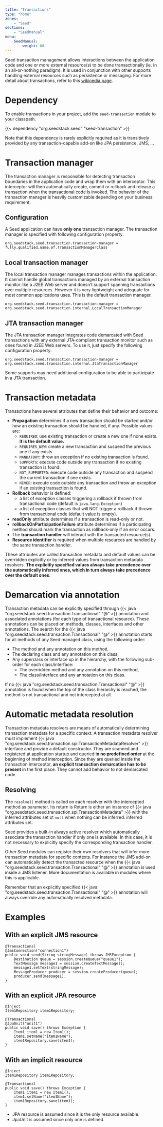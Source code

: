 ```yaml
---
title: "Transactions"
type: "home"
zones:
    - "Seed"
sections:
    - "SeedManual"
menu:
    SeedManual:
        weight: 60
---
```


Seed transaction management allows interactions between the application code and one or more external resource(s) to be
done transactionally (ie. in an all-or-nothing paradigm). It is used in conjunction with other supports handling external 
resources such as persistence or messaging. For more detail about transactions, refer to this [wikipedia page](http://en.wikipedia.org/wiki/Transaction_processing).

# Dependency

To enable transactions in your project, add the `seed-transaction` module to your classpath. 

{{< dependency "org.seedstack.seed" "seed-transaction" >}}

Note that this dependency is rarely explicitly required as it is transitively provided by any transaction-capable add-on
like JPA persistence, JMS, ...

# Transaction manager

The transaction manager is responsible for detecting transaction boundaries in the application code and wrap them with
an interceptor. This interceptor will then automatically create, commit or rollback and release a transaction when the
transactional code is invoked. The behavior of the transaction manager is heavily customizable depending on your business requirement.

## Configuration

A Seed application can have **only one** transaction manager. The transaction manager is specified with following configuration property:

	org.seedstack.seed.transaction.transaction-manager = fully.qualified.name.of.TransactionManagerClass

## Local transaction manager

The local transaction manager manages transactions within the application. It cannot handle global transactions managed 
by an external transaction monitor like a J2EE Web server and doesn't support spanning transactions over multiple 
resources. However it is very lightweight and adequate for most common applications uses. This is the default transaction
manager.

	org.seedstack.seed.transaction.transaction-manager = org.seedstack.seed.transaction.internal.LocalTransactionManager

## JTA transaction manager	

The JTA transaction manager integrates code demarcated with Seed transactions with any external JTA-compliant transaction
monitor such as ones found in J2EE Web servers. To use it, just specify the following configuration property:

	org.seedstack.seed.transaction.transaction-manager = org.seedstack.seed.transaction.internal.JtaTransactionManager
	
Some supports may need additional configuration to be able to participate in a JTA transaction. 

# Transaction metadata

Transactions have several attributes that define their behavior and outcome:

* **Propagation** determines if a new transaction should be started and/or how an existing transaction should be handled, if any. Possible values are:
	* `REQUIRED`: use existing transaction or create a new one if none exists. **It is the default value.**
	* `REQUIRES_NEW`: create a new transaction and suspend the previous one if any exists.
	* `MANDATORY`: throw an exception if no existing transaction is found.
	* `SUPPORTS`: execute code outside any transaction if no existing transaction is found.
	* `NOT_SUPPORTED`: execute code outside any transaction and suspend the current transaction if one exists.
	* `NEVER`: execute code outside any transaction and throw an exception if an existing transaction is found.
* **Rollback** behavior is defined:
	* a list of exception classes triggering a rollback if thrown from transactional code (default is `java.lang.Exception`)
	* a list of exception classes that will NOT trigger a rollback if thrown from transactional code (default value is empty).
* **readOnly** attribute determines if a transaction is read-only or not.
* **rollbackOnParticipationFailure** attribute determines if a participating method should mark the transaction as rollback-only if an error occurs.
* The **transaction handler** will interact with the transacted resource(s).
* **Resource identifier** is required when multiple resources are handled by the same transaction handler.

These attributes are called transaction metadata and default values can be overridden explicitly or by inferred
values from transaction metadata resolvers. **The explicitly specified values always take precedence over the automatically
inferred ones, which in turn always take precedence over the default ones.**

# Demarcation via annotation

Transaction metadata can be explicitly specified through {{< java "org.seedstack.seed.transaction.Transactional" "@" >}} annotation and associated annotations (for
each type of transactional resource). These annotations can be placed on methods, classes, interfaces and other annotations.
The search for the {{< java "org.seedstack.seed.transaction.Transactional" "@" >}} annotation starts for all methods of any Seed managed class, using the following order:

* The method and any annotation on this method,
* The declaring class and any annotation on this class,
* Any superclass or interface up in the hierarchy, with the following sub-order for each class/interface:
	* The overridden method and any annotation on this method,
	* The class/interface and any annotation on this class.
	
If no {{< java "org.seedstack.seed.transaction.Transactional" "@" >}} annotation is found when the top of the class hierarchy is reached, the method is not transactional
and not intercepted at all.

# Automatic metadata resolution

Transaction metadata resolvers are means of automatically determining transaction metadata for a specific context. A
transaction metadata resolver must implement {{< java "org.seedstack.seed.transaction.spi.TransactionMetadataResolver" >}} interface 
and provide a default constructor. They are scanned and registered at application startup and queried **in no predefined
order** at the beginning of method interception. Since they are queried inside the transaction interceptor,
**an explicit transaction demarcation has to be present** in the first place. They cannot add behavior to not
demarcated code.

## Resolving

The `resolve()` method is called on each resolver with the intercepted method as parameter. Its return is Return is either an instance 
of {{< java "org.seedstack.seed.transaction.spi.TransactionMetadata" >}} with the inferred attributes set ot `null` when nothing can be inferred.
inferred attributes set.

Seed provides a built-in always active resolver which automatically associate the transaction handler if only
one is available. In this case, it is not necessary to explicitly specify the corresponding transaction handler.

Other Seed modules can register their own resolvers that will infer more transaction metadata for specific contexts. For
instance the JMS add-on can automatically detect the transacted resource when the {{< java "org.seedstack.seed.transaction.Transactional" "@" >}} annotation is used
inside a JMS listener. More documentation is available in modules where this is applicable.

Remember that an explicitly specified {{< java "org.seedstack.seed.transaction.Transactional" "@" >}} annotation will always override any automatically resolved metadata.

# Examples

## With an explicit JMS resource

	@Transactional
    @JmsConnection("connection1")
    public void send(String stringMessage) throws JMSException {
        Destination queue = session.createQueue("queue1");
        TextMessage message1 = session.createTextMessage();
        message1.setText(stringMessage);
        MessageProducer producer = session.createProducer(queue);
        producer.send(message1);
    }
	
## With an explicit JPA resource 

	@Inject
    Item1Repository item1Repository;
	
    @Transactional
    @JpaUnit("unit1")
    public void save() throws Exception {
        Item1 item1 = new Item1();
        item1.setName("item1Name");
        item1Repository.save(item1);
    }
	
## With an implicit resource


	@Inject
	Item1Repository item1Repository;
	
	@Transactional
	public void save() throws Exception {
		Item1 item1 = new Item1();
		item1.setName("item1Name");
		item1Repository.save(item1);
	}
	
	
 * JPA resource is assumed since it is the only resource available.
 * JpaUnit is assumed since only one is defined.
 